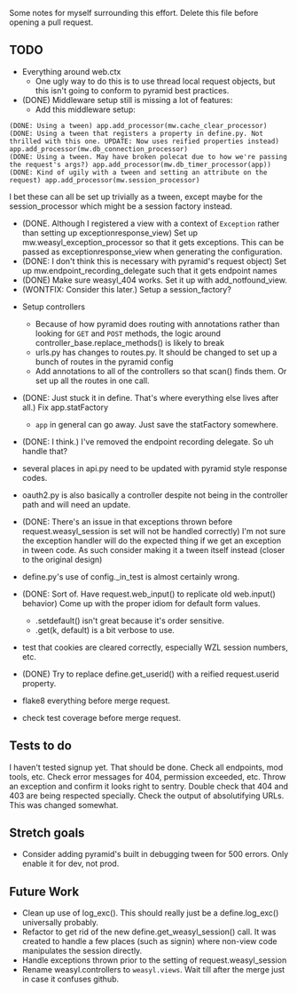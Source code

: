 Some notes for myself surrounding this effort. Delete this file before
opening a pull request.

TODO
----

* Everything around web.ctx
  - One ugly way to do this is to use thread local request objects, but this isn't going to conform to pyramid best practices.
* (DONE) Middleware setup still is missing a lot of features:
  - Add this middleware setup:
```
(DONE: Using a tween) app.add_processor(mw.cache_clear_processor)
(DONE: Using a tween that registers a property in define.py. Not thrilled with this one. UPDATE: Now uses reified properties instead) app.add_processor(mw.db_connection_processor)
(DONE: Using a tween. May have broken polecat due to how we're passing the request's args?) app.add_processor(mw.db_timer_processor(app))
(DONE: Kind of ugily with a tween and setting an attribute on the request) app.add_processor(mw.session_processor)
```
I bet these can all be set up trivially as a tween, except maybe for the session_processor which might be a session factory instead.
  - (DONE. Although I registered a view with a context of `Exception` rather than setting up exceptionresponse_view) Set up mw.weasyl_exception_processor so that it gets exceptions. This can be passed as exceptionresponse_view when generating the configuration.
  - (DONE: I don't think this is necessary with pyramid's request object) Set up mw.endpoint_recording_delegate such that it gets endpoint names
  - (DONE) Make sure weasyl_404 works. Set it up with add_notfound_view.
  - (WONTFIX: Consider this later.) Setup a session_factory?

* Setup controllers
  - Because of how pyramid does routing with annotations rather than looking for `GET` and `POST` methods, the logic around controller_base.replace_methods() is likely to break
  - urls.py has changes to routes.py. It should be changed to set up a bunch of routes in the pyramid config
  - Add annotations to all of the controllers so that scan() finds them. Or set up all the routes in one call.
* (DONE: Just stuck it in define. That's where everything else lives after all.) Fix app.statFactory
  - `app` in general can go away. Just save the statFactory somewhere.
* (DONE: I think.) I've removed the endpoint recording delegate. So uh handle that?

* several places in api.py need to be updated with pyramid style response codes.

* oauth2.py is also basically a controller despite not being in the controller path and will need an update.

* (DONE: There's an issue in that exceptions thrown before request.weasyl_session is set will not be handled correctly) I'm not sure the exception handler will do the expected thing if we get an exception in tween code. As such consider making it a tween itself instead (closer to the original design)

* define.py's use of config._in_test is almost certainly wrong.

* (DONE: Sort of. Have request.web_input() to replicate old web.input() behavior) Come up with the proper idiom for default form values.
  - .setdefault() isn't great because it's order sensitive.
  - .get(k, default) is a bit verbose to use.

* test that cookies are cleared correctly, especially WZL session numbers, etc.

* (DONE) Try to replace define.get_userid() with a reified request.userid property.

* flake8 everything before merge request.
* check test coverage before merge request.

Tests to do
-----------

I haven't tested signup yet. That should be done.
Check all endpoints, mod tools, etc.
Check error messages for 404, permission exceeded, etc.
Throw an exception and confirm it looks right to sentry.
Double check that 404 and 403 are being respected specially.
Check the output of absolutifying URLs. This was changed somewhat.


Stretch goals
-------------

* Consider adding pyramid's built in debugging tween for 500 errors. Only enable it for dev, not prod.


Future Work
-----------

* Clean up use of log_exc(). This should really just be a define.log_exc() universally probably.
* Refactor to get rid of the new define.get_weasyl_session() call. It was created to handle a few places (such as signin) where non-view code manipulates the session directly.
* Handle exceptions thrown prior to the setting of request.weasyl_session
* Rename weasyl.controllers to `weasyl.views`. Wait till after the merge just in case it confuses github.